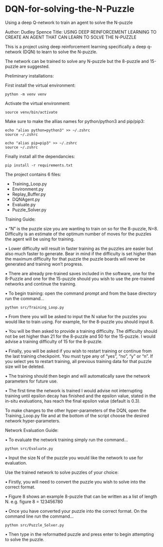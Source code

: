 # DQN-for-solving-the-N-Puzzle

Using a deep Q-network to train an agent to solve the N-puzzle

Author: Dudley Spence
Title: USING DEEP REINFORCEMENT LEARNING TO CREATE AN AGENT THAT CAN LEARN TO SOLVE THE N-PUZZLE

This is a project using deep reinforcement learning specifically a deep q-network (DQN) to learn to solve the N-puzzle.

The network can be trained to solve any N-puzzle but the 8-puzzle and 15-puzzle are suggested.

Preliminary installations:

First install the virtual environment:

```
python -m venv venv
```

Activate the virtual environment:

```
source venv/bin/activate
```

Make sure to make the allias names for python/python3 and pip/pip3:

```
echo "alias python=python3" >> ~/.zshrc
source ~/.zshrc
```

```
echo "alias pip=pip3" >> ~/.zshrc
source ~/.zshrc
```

Finally install all the dependancies:

```
pip install -r requirements.txt
```

The project contains 6 files:

- Training_Loop.py
- Environment.py
- Replay_Buffer.py
- DQNAgent.py
- Evaluate.py
- Puzzle_Solver.py

Training Guide:

• “N” is the puzzle size you are wanting to train on so for the 8-puzzle, N=8. Difficulty is an estimate of the
optimum number of moves for the puzzles the agent will be using for training.

• Lower difficulty will result in faster training as the puzzles are easier but also much faster to generate. Bear
in mind if the difficulty is set higher than the maximum difficulty for that puzzle the puzzle boards will never
be generated and training won’t progress.

• There are already pre-trained saves included in the software, one for the 8-Puzzle and one for the 15-puzzle should
you wish to use the pre-trained networks and continue the training.

• To begin training: open the command prompt and from the base directory run the command…

```
python src/Training_Loop.py
```

• From there you will be asked to input the N value for the puzzles you would like to train using. For example, for
the 8-puzzle you should input 8.

• You will be then asked to provide a training difficulty. The difficulty should not be set higher than 21 for the
8-puzzle and 50 for the 15-puzzle. I would advise a training difficulty of 15 for the 8-puzzle.

• Finally, you will be asked if you wish to restart training or continue from the last training checkpoint. You must
type any of “yes”, “no”, “y” or “n”. If you select yes to restart training, all previous training data for that
puzzle size will be deleted.

• The training should then begin and will automatically save the network parameters for future use.

• The first time the network is trained I would advise not interrupting training until epsilon decay has finished and
the epsilon value, stated in the in-situ evaluations, has reach the final epsilon value (default is 0.3).

To make changes to the other hyper-parameters of the DQN, open the Training_Loop.py file and at the bottom of the script choose
the desired network hyper-parameters.

Network Evaluation Guide:

• To evaluate the network training simply run the command…

```
python src/Evaluate.py
```

• Input the size N of the puzzle you would like the network to use for evaluation.

Use the trained network to solve puzzles of your choice:

• Firstly, you will need to convert the puzzle you wish to solve into the correct format.

• Figure 8 shows an example 8-puzzle that can be written as a list of length N. e.g. figure 8 = 123456780

• Once you have converted your puzzle into the correct format. On the command line run the command…

```
python src/Puzzle_Solver.py
```

• Then type in the reformatted puzzle and press enter to begin attempting to solve the puzzle.

